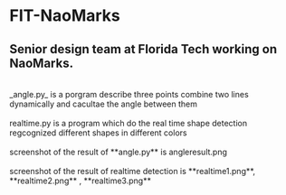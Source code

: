 # FIT-NaoMarks
## Senior design team at Florida Tech working on NaoMarks. <br />
<br />
_angle.py_ is a porgram describe three points combine two lines dynamically and cacultae the angle between them<br />
<br />
realtime.py is a program which do the real time shape detection regcognized different shapes in different colors<br />
<br />
screenshot of the result of **angle.py** is angleresult.png<br />
<br />
screenshot of the result of realtime detection is **realtime1.png**, **realtime2.png** , **realtime3.png**<br />
<br />

